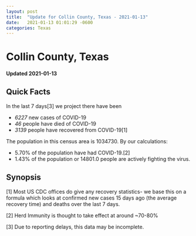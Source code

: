 ```yaml
---
layout: post
title:  "Update for Collin County, Texas - 2021-01-13"
date:   2021-01-13 01:01:29 -0600
categories: Texas
---
```


# Collin County, Texas
#### Updated 2021-01-13

## Quick Facts

In the last 7 days[3] we project there have been
- *6227* new cases of COVID-19
- *46* people have died of COVID-19
- *3139* people have recovered from COVID-19[1]

The population in this census area is 1034730. By our calculations:
- 5.70% of the population have had COVID-19.[2]
- 1.43% of the population or 14801.0 people are actively fighting the virus.

## Synopsis




[1] Most US CDC offices do give any recovery statistics- we base this on a formula which looks at confirmed new cases
15 days ago (the average recovery time) and deaths over the last 7 days.

[2] Herd Immunity is thought to take effect at around ~70-80%

[3] Due to reporting delays, this data may be incomplete.
 
    
